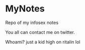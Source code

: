 # MyNotes
Repo of my infosex notes

You all can contact me on twitter. 

Whoami? just a kid high on ritalin lol
